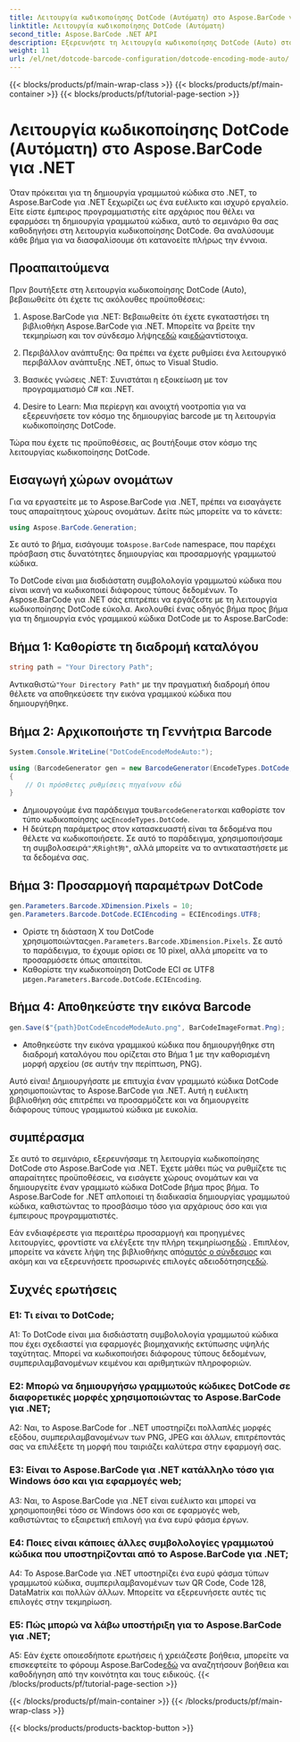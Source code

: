 ```yaml
---
title: Λειτουργία κωδικοποίησης DotCode (Αυτόματη) στο Aspose.BarCode για .NET
linktitle: Λειτουργία κωδικοποίησης DotCode (Αυτόματη)
second_title: Aspose.BarCode .NET API
description: Εξερευνήστε τη λειτουργία κωδικοποίησης DotCode (Auto) στο Aspose.BarCode για .NET, ένα ισχυρό εργαλείο για τη δημιουργία γραμμωτού κώδικα. Μάθετε πώς να δημιουργείτε γραμμωτούς κώδικες DotCode βήμα προς βήμα. Ελέγξτε την τεκμηρίωση, κατεβάστε τη βιβλιοθήκη και λάβετε προσωρινές άδειες.
weight: 11
url: /el/net/dotcode-barcode-configuration/dotcode-encoding-mode-auto/
---
```


{{< blocks/products/pf/main-wrap-class >}}
{{< blocks/products/pf/main-container >}}
{{< blocks/products/pf/tutorial-page-section >}}

# Λειτουργία κωδικοποίησης DotCode (Αυτόματη) στο Aspose.BarCode για .NET

Όταν πρόκειται για τη δημιουργία γραμμωτού κώδικα στο .NET, το Aspose.BarCode για .NET ξεχωρίζει ως ένα ευέλικτο και ισχυρό εργαλείο. Είτε είστε έμπειρος προγραμματιστής είτε αρχάριος που θέλει να εφαρμόσει τη δημιουργία γραμμωτού κώδικα, αυτό το σεμινάριο θα σας καθοδηγήσει στη λειτουργία κωδικοποίησης DotCode. Θα αναλύσουμε κάθε βήμα για να διασφαλίσουμε ότι κατανοείτε πλήρως την έννοια.

## Προαπαιτούμενα

Πριν βουτήξετε στη λειτουργία κωδικοποίησης DotCode (Auto), βεβαιωθείτε ότι έχετε τις ακόλουθες προϋποθέσεις:

1.  Aspose.BarCode για .NET: Βεβαιωθείτε ότι έχετε εγκαταστήσει τη βιβλιοθήκη Aspose.BarCode για .NET. Μπορείτε να βρείτε την τεκμηρίωση και τον σύνδεσμο λήψης[εδώ](https://reference.aspose.com/barcode/net/) και[εδώ](https://releases.aspose.com/barcode/net/)αντίστοιχα.

2. Περιβάλλον ανάπτυξης: Θα πρέπει να έχετε ρυθμίσει ένα λειτουργικό περιβάλλον ανάπτυξης .NET, όπως το Visual Studio.

3. Βασικές γνώσεις .NET: Συνιστάται η εξοικείωση με τον προγραμματισμό C# και .NET.

4. Desire to Learn: Μια περίεργη και ανοιχτή νοοτροπία για να εξερευνήσετε τον κόσμο της δημιουργίας barcode με τη λειτουργία κωδικοποίησης DotCode.

Τώρα που έχετε τις προϋποθέσεις, ας βουτήξουμε στον κόσμο της λειτουργίας κωδικοποίησης DotCode.

## Εισαγωγή χώρων ονομάτων

Για να εργαστείτε με το Aspose.BarCode για .NET, πρέπει να εισαγάγετε τους απαραίτητους χώρους ονομάτων. Δείτε πώς μπορείτε να το κάνετε:

```csharp
using Aspose.BarCode.Generation;
```

 Σε αυτό το βήμα, εισάγουμε το`Aspose.BarCode` namespace, που παρέχει πρόσβαση στις δυνατότητες δημιουργίας και προσαρμογής γραμμωτού κώδικα.

Το DotCode είναι μια δισδιάστατη συμβολολογία γραμμωτού κώδικα που είναι ικανή να κωδικοποιεί διάφορους τύπους δεδομένων. Το Aspose.BarCode για .NET σάς επιτρέπει να εργάζεστε με τη λειτουργία κωδικοποίησης DotCode εύκολα. Ακολουθεί ένας οδηγός βήμα προς βήμα για τη δημιουργία ενός γραμμικού κώδικα DotCode με το Aspose.BarCode:

## Βήμα 1: Καθορίστε τη διαδρομή καταλόγου

```csharp
string path = "Your Directory Path";
```

 Αντικαθιστώ`"Your Directory Path"` με την πραγματική διαδρομή όπου θέλετε να αποθηκεύσετε την εικόνα γραμμικού κώδικα που δημιουργήθηκε.

## Βήμα 2: Αρχικοποιήστε τη Γεννήτρια Barcode

```csharp
System.Console.WriteLine("DotCodeEncodeModeAuto:");

using (BarcodeGenerator gen = new BarcodeGenerator(EncodeTypes.DotCode, "犬Right狗"))
{
    // Οι πρόσθετες ρυθμίσεις πηγαίνουν εδώ
}
```

-  Δημιουργούμε ένα παράδειγμα του`BarcodeGenerator`και καθορίστε τον τύπο κωδικοποίησης ως`EncodeTypes.DotCode`.
-  Η δεύτερη παράμετρος στον κατασκευαστή είναι τα δεδομένα που θέλετε να κωδικοποιήσετε. Σε αυτό το παράδειγμα, χρησιμοποιήσαμε τη συμβολοσειρά`"犬Right狗"`, αλλά μπορείτε να το αντικαταστήσετε με τα δεδομένα σας.

## Βήμα 3: Προσαρμογή παραμέτρων DotCode

```csharp
gen.Parameters.Barcode.XDimension.Pixels = 10;
gen.Parameters.Barcode.DotCode.ECIEncoding = ECIEncodings.UTF8;
```

-  Ορίστε τη διάσταση Χ του DotCode χρησιμοποιώντας`gen.Parameters.Barcode.XDimension.Pixels`. Σε αυτό το παράδειγμα, το έχουμε ορίσει σε 10 pixel, αλλά μπορείτε να το προσαρμόσετε όπως απαιτείται.
-  Καθορίστε την κωδικοποίηση DotCode ECI σε UTF8 με`gen.Parameters.Barcode.DotCode.ECIEncoding`.

## Βήμα 4: Αποθηκεύστε την εικόνα Barcode

```csharp
gen.Save($"{path}DotCodeEncodeModeAuto.png", BarCodeImageFormat.Png);
```

- Αποθηκεύστε την εικόνα γραμμικού κώδικα που δημιουργήθηκε στη διαδρομή καταλόγου που ορίζεται στο Βήμα 1 με την καθορισμένη μορφή αρχείου (σε αυτήν την περίπτωση, PNG).

Αυτό είναι! Δημιουργήσατε με επιτυχία έναν γραμμωτό κώδικα DotCode χρησιμοποιώντας το Aspose.BarCode για .NET. Αυτή η ευέλικτη βιβλιοθήκη σάς επιτρέπει να προσαρμόζετε και να δημιουργείτε διάφορους τύπους γραμμωτού κώδικα με ευκολία.

## συμπέρασμα

Σε αυτό το σεμινάριο, εξερευνήσαμε τη λειτουργία κωδικοποίησης DotCode στο Aspose.BarCode για .NET. Έχετε μάθει πώς να ρυθμίζετε τις απαραίτητες προϋποθέσεις, να εισάγετε χώρους ονομάτων και να δημιουργείτε έναν γραμμωτό κώδικα DotCode βήμα προς βήμα. Το Aspose.BarCode for .NET απλοποιεί τη διαδικασία δημιουργίας γραμμωτού κώδικα, καθιστώντας το προσβάσιμο τόσο για αρχάριους όσο και για έμπειρους προγραμματιστές.

 Εάν ενδιαφέρεστε για περαιτέρω προσαρμογή και προηγμένες λειτουργίες, φροντίστε να ελέγξετε την πλήρη τεκμηρίωση[εδώ](https://reference.aspose.com/barcode/net/) . Επιπλέον, μπορείτε να κάνετε λήψη της βιβλιοθήκης από[αυτός ο σύνδεσμος](https://releases.aspose.com/barcode/net/) και ακόμη και να εξερευνήσετε προσωρινές επιλογές αδειοδότησης[εδώ](https://purchase.aspose.com/temporary-license/).

## Συχνές ερωτήσεις

### Ε1: Τι είναι το DotCode;

A1: Το DotCode είναι μια δισδιάστατη συμβολολογία γραμμωτού κώδικα που έχει σχεδιαστεί για εφαρμογές βιομηχανικής εκτύπωσης υψηλής ταχύτητας. Μπορεί να κωδικοποιήσει διάφορους τύπους δεδομένων, συμπεριλαμβανομένων κειμένου και αριθμητικών πληροφοριών.

### Ε2: Μπορώ να δημιουργήσω γραμμωτούς κώδικες DotCode σε διαφορετικές μορφές χρησιμοποιώντας το Aspose.BarCode για .NET;

A2: Ναι, το Aspose.BarCode for ..NET υποστηρίζει πολλαπλές μορφές εξόδου, συμπεριλαμβανομένων των PNG, JPEG και άλλων, επιτρέποντάς σας να επιλέξετε τη μορφή που ταιριάζει καλύτερα στην εφαρμογή σας.

### Ε3: Είναι το Aspose.BarCode για .NET κατάλληλο τόσο για Windows όσο και για εφαρμογές web;

A3: Ναι, το Aspose.BarCode για .NET είναι ευέλικτο και μπορεί να χρησιμοποιηθεί τόσο σε Windows όσο και σε εφαρμογές web, καθιστώντας το εξαιρετική επιλογή για ένα ευρύ φάσμα έργων.

### Ε4: Ποιες είναι κάποιες άλλες συμβολολογίες γραμμωτού κώδικα που υποστηρίζονται από το Aspose.BarCode για .NET;

A4: Το Aspose.BarCode για .NET υποστηρίζει ένα ευρύ φάσμα τύπων γραμμωτού κώδικα, συμπεριλαμβανομένων των QR Code, Code 128, DataMatrix και πολλών άλλων. Μπορείτε να εξερευνήσετε αυτές τις επιλογές στην τεκμηρίωση.

### Ε5: Πώς μπορώ να λάβω υποστήριξη για το Aspose.BarCode για .NET;

 A5: Εάν έχετε οποιεσδήποτε ερωτήσεις ή χρειάζεστε βοήθεια, μπορείτε να επισκεφτείτε το φόρουμ Aspose.BarCode[εδώ](https://forum.aspose.com/c/barcode/13) να αναζητήσουν βοήθεια και καθοδήγηση από την κοινότητα και τους ειδικούς.
{{< /blocks/products/pf/tutorial-page-section >}}

{{< /blocks/products/pf/main-container >}}
{{< /blocks/products/pf/main-wrap-class >}}

{{< blocks/products/products-backtop-button >}}
